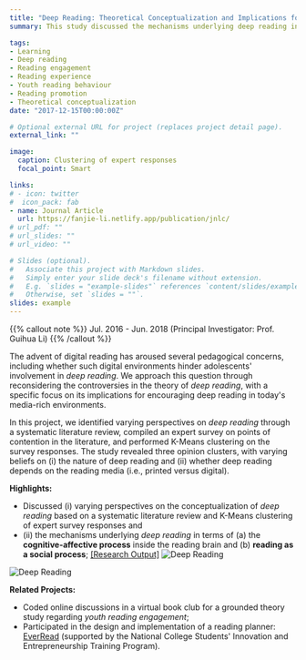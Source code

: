 ```yaml
---
title: "Deep Reading: Theoretical Conceptualization and Implications for Practices"
summary: This study discussed the mechanisms underlying deep reading in terms of (a) the cognitive-affective process inside the reading brain and (b) reading as a social process.

tags:
- Learning
- Deep reading
- Reading engagement
- Reading experience
- Youth reading behaviour
- Reading promotion
- Theoretical conceptualization
date: "2017-12-15T00:00:00Z"

# Optional external URL for project (replaces project detail page).
external_link: ""

image:
  caption: Clustering of expert responses
  focal_point: Smart

links:
# - icon: twitter
#  icon_pack: fab
- name: Journal Article
  url: https://fanjie-li.netlify.app/publication/jnlc/
# url_pdf: ""
# url_slides: ""
# url_video: ""

# Slides (optional).
#   Associate this project with Markdown slides.
#   Simply enter your slide deck's filename without extension.
#   E.g. `slides = "example-slides"` references `content/slides/example-slides.md`.
#   Otherwise, set `slides = ""`.
slides: example
---
```


{{% callout note %}}
Jul. 2016 - Jun. 2018 (Principal Investigator: Prof. Guihua Li)
{{% /callout %}}

The advent of digital reading has aroused several pedagogical concerns, including whether such digital environments hinder adolescents' involvement in *deep reading*. We approach this question through reconsidering the controversies in the theory of *deep reading*, with a specific focus on its implications for encouraging deep reading in today's media-rich environments. 

In this project, we identified varying perspectives on *deep reading* through a systematic literature review, compiled an expert survey on points of contention in the literature, and performed K-Means clustering on the survey responses. The study revealed three opinion clusters, with varying beliefs on (i) the nature of deep reading and (ii) whether deep reading depends on the reading media (i.e., printed versus digital). 

**Highlights:**
- Discussed (i) varying perspectives on the conceptualization of *deep reading* based on a systematic literature review and K-Means clustering of expert survey responses and 
- (ii) the mechanisms underlying *deep reading* in terms of (a) the **cognitive-affective process** inside the reading brain and (b) **reading as a social process**; [[Research Output]](https://fanjie-li.netlify.app/publication/jnlc/)
![Deep Reading](/DeepReading.png)
<img src="/DeepReading.png" alt="Deep Reading" class="img-responsive">

**Related Projects:**
- Coded online discussions in a virtual book club for a grounded theory study regarding *youth reading engagement*;
- Participated in the design and implementation of a reading planner: [EverRead](https://youtu.be/_NC4wBKcnac) (supported by the National College Students' Innovation and Entrepreneurship Training Program).
